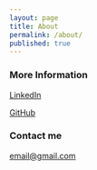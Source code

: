 ```yaml
---
layout: page
title: About
permalink: /about/
published: true
---
```



### More Information

[LinkedIn](https://www.linkedin.com/in/gagan-v-28a5aa21b/)

[GitHub](https://github.com/gaganmarvel)

### Contact me

[email@gmail.com](mailto:gaganmarvel77@gmail.com)
